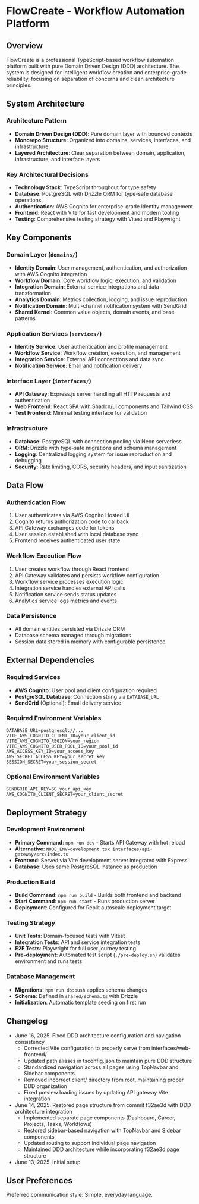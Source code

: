 # FlowCreate - Workflow Automation Platform

## Overview

FlowCreate is a professional TypeScript-based workflow automation platform built with pure Domain Driven Design (DDD) architecture. The system is designed for intelligent workflow creation and enterprise-grade reliability, focusing on separation of concerns and clean architecture principles.

## System Architecture

### Architecture Pattern
- **Domain Driven Design (DDD)**: Pure domain layer with bounded contexts
- **Monorepo Structure**: Organized into domains, services, interfaces, and infrastructure
- **Layered Architecture**: Clear separation between domain, application, infrastructure, and interface layers

### Key Architectural Decisions
- **Technology Stack**: TypeScript throughout for type safety
- **Database**: PostgreSQL with Drizzle ORM for type-safe database operations
- **Authentication**: AWS Cognito for enterprise-grade identity management
- **Frontend**: React with Vite for fast development and modern tooling
- **Testing**: Comprehensive testing strategy with Vitest and Playwright

## Key Components

### Domain Layer (`domains/`)
- **Identity Domain**: User management, authentication, and authorization with AWS Cognito integration
- **Workflow Domain**: Core workflow logic, execution, and validation
- **Integration Domain**: External service integrations and data transformation
- **Analytics Domain**: Metrics collection, logging, and issue reproduction
- **Notification Domain**: Multi-channel notification system with SendGrid
- **Shared Kernel**: Common value objects, domain events, and base patterns

### Application Services (`services/`)
- **Identity Service**: User authentication and profile management
- **Workflow Service**: Workflow creation, execution, and management
- **Integration Service**: External API connections and data sync
- **Notification Service**: Email and notification delivery

### Interface Layer (`interfaces/`)
- **API Gateway**: Express.js server handling all HTTP requests and authentication
- **Web Frontend**: React SPA with Shadcn/ui components and Tailwind CSS
- **Test Frontend**: Minimal testing interface for validation

### Infrastructure
- **Database**: PostgreSQL with connection pooling via Neon serverless
- **ORM**: Drizzle with type-safe migrations and schema management
- **Logging**: Centralized logging system for issue reproduction and debugging
- **Security**: Rate limiting, CORS, security headers, and input sanitization

## Data Flow

### Authentication Flow
1. User authenticates via AWS Cognito Hosted UI
2. Cognito returns authorization code to callback
3. API Gateway exchanges code for tokens
4. User session established with local database sync
5. Frontend receives authenticated user state

### Workflow Execution Flow
1. User creates workflow through React frontend
2. API Gateway validates and persists workflow configuration
3. Workflow service processes execution logic
4. Integration service handles external API calls
5. Notification service sends status updates
6. Analytics service logs metrics and events

### Data Persistence
- All domain entities persisted via Drizzle ORM
- Database schema managed through migrations
- Session data stored in memory with configurable persistence

## External Dependencies

### Required Services
- **AWS Cognito**: User pool and client configuration required
- **PostgreSQL Database**: Connection string via `DATABASE_URL`
- **SendGrid** (Optional): Email delivery service

### Required Environment Variables
```
DATABASE_URL=postgresql://...
VITE_AWS_COGNITO_CLIENT_ID=your_client_id
VITE_AWS_COGNITO_REGION=your_region
VITE_AWS_COGNITO_USER_POOL_ID=your_pool_id
AWS_ACCESS_KEY_ID=your_access_key
AWS_SECRET_ACCESS_KEY=your_secret_key
SESSION_SECRET=your_session_secret
```

### Optional Environment Variables
```
SENDGRID_API_KEY=SG.your_api_key
AWS_COGNITO_CLIENT_SECRET=your_client_secret
```

## Deployment Strategy

### Development Environment
- **Primary Command**: `npm run dev` - Starts API Gateway with hot reload
- **Alternative**: `NODE_ENV=development tsx interfaces/api-gateway/src/index.ts`
- **Frontend**: Served via Vite development server integrated with Express
- **Database**: Uses same PostgreSQL instance as production

### Production Build
- **Build Command**: `npm run build` - Builds both frontend and backend
- **Start Command**: `npm run start` - Runs production server
- **Deployment**: Configured for Replit autoscale deployment target

### Testing Strategy
- **Unit Tests**: Domain-focused tests with Vitest
- **Integration Tests**: API and service integration tests
- **E2E Tests**: Playwright for full user journey testing
- **Pre-deployment**: Automated test script (`./pre-deploy.sh`) validates environment and runs tests

### Database Management
- **Migrations**: `npm run db:push` applies schema changes
- **Schema**: Defined in `shared/schema.ts` with Drizzle
- **Initialization**: Automatic template seeding on first run

## Changelog
- June 16, 2025. Fixed DDD architecture configuration and navigation consistency
  - Corrected Vite configuration to properly serve from interfaces/web-frontend/ 
  - Updated path aliases in tsconfig.json to maintain pure DDD structure
  - Standardized navigation across all pages using TopNavbar and Sidebar components
  - Removed incorrect client/ directory from root, maintaining proper DDD organization
  - Fixed preview loading issues by updating API gateway Vite integration
- June 14, 2025. Restored page structure from commit f32ae3d with DDD architecture integration
  - Implemented separate page components (Dashboard, Career, Projects, Tasks, Workflows)
  - Restored sidebar-based navigation with TopNavbar and Sidebar components
  - Updated routing to support individual page navigation
  - Maintained DDD architecture while incorporating f32ae3d page structure
- June 13, 2025. Initial setup

## User Preferences

Preferred communication style: Simple, everyday language.
